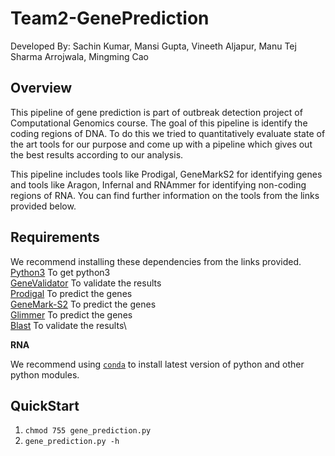 # Team2-GenePrediction
Developed By: Sachin Kumar, Mansi Gupta, Vineeth Aljapur, Manu Tej Sharma Arrojwala, Mingming Cao

## Overview
This pipeline of gene prediction is part of outbreak detection project of Computational Genomics course. The goal of this pipeline is identify the coding regions of DNA. To do this we tried to quantitatively evaluate state of the art tools for our purpose and come up with a pipeline which gives out the best results according to our analysis.

This pipeline includes tools like Prodigal, GeneMarkS2 for identifying genes and tools like Aragon, Infernal and RNAmmer for identifying non-coding regions of RNA. You can find further information on the tools from the links provided below.

## Requirements
We recommend installing these dependencies from the links provided. 
[Python3](https://www.python.org/downloads/release/python-372/) To get python3 \
[GeneValidator](https://genevalidator.wurmlab.com/) To validate the results \
[Prodigal](https://github.com/hyattpd/Prodigal) To predict the genes \
[GeneMark-S2](http://exon.gatech.edu/GeneMark/license_download.cgi) To predict the genes \
[Glimmer](https://ccb.jhu.edu/software/glimmer/) To predict the genes \
[Blast](https://blast.ncbi.nlm.nih.gov/Blast.cgi?CMD=Web&PAGE_TYPE=BlastDocs&DOC_TYPE=Download) To validate the results\

**RNA**

We recommend using [``conda``](https://conda.io/en/latest/) to install latest version of  python and other python modules.



## QuickStart
1. ``chmod 755 gene_prediction.py``
2. ``gene_prediction.py -h``

